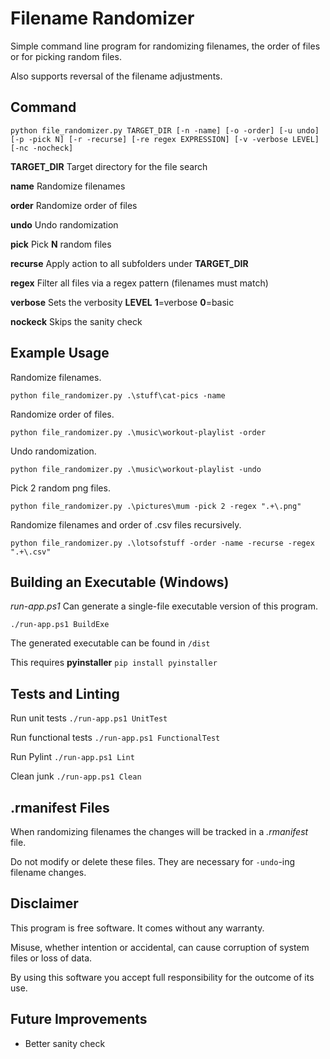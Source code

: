 # Filename Randomizer
Simple command line program for randomizing filenames, the order of files or for picking random files.

Also supports reversal of the filename adjustments.

## Command

`python file_randomizer.py TARGET_DIR [-n -name] [-o -order] [-u undo] [-p -pick N] [-r -recurse] [-re regex EXPRESSION] [-v -verbose LEVEL] [-nc -nocheck]`

**TARGET_DIR** Target directory for the file search

**name** Randomize filenames

**order** Randomize order of files

**undo** Undo randomization

**pick** Pick **N** random files

**recurse** Apply action to all subfolders under **TARGET_DIR**

**regex** Filter all files via a regex pattern (filenames must match)

**verbose** Sets the verbosity **LEVEL** **1**=verbose **0**=basic

**nockeck** Skips the sanity check

## Example Usage

Randomize filenames.

`python file_randomizer.py .\stuff\cat-pics -name`

Randomize order of files.

`python file_randomizer.py .\music\workout-playlist -order`

Undo randomization.

`python file_randomizer.py .\music\workout-playlist -undo`

Pick 2 random png files.

`python file_randomizer.py .\pictures\mum -pick 2 -regex ".+\.png"`

Randomize filenames and order of .csv files recursively.

`python file_randomizer.py .\lotsofstuff -order -name -recurse -regex ".+\.csv"`

## Building an Executable (Windows)

*run-app.ps1* Can generate a single-file executable version of this program.

`./run-app.ps1 BuildExe`

The generated executable can be found in `/dist`

This requires **pyinstaller** `pip install pyinstaller`

## Tests and Linting

Run unit tests `./run-app.ps1 UnitTest`

Run functional tests `./run-app.ps1 FunctionalTest`

Run Pylint `./run-app.ps1 Lint`

Clean junk `./run-app.ps1 Clean`

## .rmanifest Files
When randomizing filenames the changes will be tracked in a *.rmanifest* file.

Do not modify or delete these files. They are necessary for `-undo`-ing filename changes.

## Disclaimer
This program is free software. It comes without any warranty.

Misuse, whether intention or accidental, can cause corruption of system files or loss of data.

By using this software you accept full responsibility for the outcome of its use.

## Future Improvements
- Better sanity check
